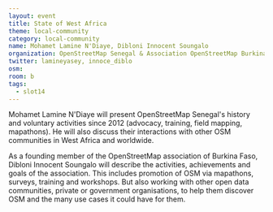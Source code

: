 ```yaml
---
layout: event
title: State of West Africa
theme: local-community
category: local-community
name: Mohamet Lamine N'Diaye, Dibloni Innocent Soungalo
organization: OpenStreetMap Senegal & Association OpenStreetMap Burkina Faso
twitter: lamineyasey, innoce_diblo
osm:
room: b
tags:
  - slot14
---
```

Mohamet Lamine N'Diaye will present OpenStreetMap Senegal's history and voluntary activities since 2012 (advocacy, training, field mapping, mapathons). He will also discuss their interactions with other OSM communities in West Africa and worldwide.

As a founding member of the OpenStreetMap association of Burkina Faso, Dibloni Innocent Soungalo will describe the activities, achievements and goals of the association. This includes promotion of OSM via mapathons, surveys, training and workshops. But also working with other open data communities, private or government organisations, to help them discover OSM and the many use cases it could have for them.
